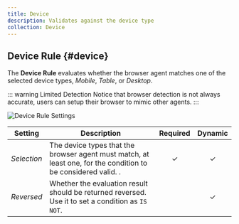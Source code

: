 ```yaml
---
title: Device
description: Validates against the device type
collection: Device
---
```


## Device Rule {#device}

<div class="tm-resource-icon">
    <!--@include: ../assets/rules/rule-device.svg-->
</div>

The **Device Rule** evaluates whether the browser agent matches one of the selected device types, _Mobile_, _Table_, or _Desktop_.

::: warning Limited Detection
Notice that browser detection is not always accurate, users can setup their browser to mimic other agents.
:::

![Device Rule Settings](./assets/rules/rule-device.webp)

| Setting | Description | Required | Dynamic |
| --- | --- | :---: | :---: |
| *Selection* | The device types that the browser agent must match, at least one, for the condition to be considered valid. . | &#x2713; | &#x2713; |
| *Reversed* | Whether the evaluation result should be returned reversed. Use it to set a condition as `IS NOT`. | | &#x2713; |
<!--@include: ./advanced-rule-settings-->
